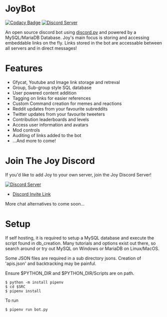 # JoyBot
[![Codacy Badge](https://app.codacy.com/project/badge/Grade/73ccb10ee6d84e85be71a1c397a7c1f8)](https://www.codacy.com/gh/wanony/PublicBot/dashboard?utm_source=github.com&amp;utm_medium=referral&amp;utm_content=wanony/PublicBot&amp;utm_campaign=Badge_Grade)
[![Discord Server](https://discord.com/api/guilds/741066661221761135/embed.png)](https://discord.gg/bJvqnhg)

An open source discord bot using [discord.py](https://github.com/Rapptz/discord.py) and powered by a MySQL/MariaDB Database. Joy's main focus is storing and accessing embeddable links on the fly. Links stored in the bot are accessable between all servers and in direct messages!

# Features

- Gfycat, Youtube and Image link storage and retreval
- Group, Sub-group style SQL database
- User powered content addition
- Tagging on links for easier references
- Custom Command creation for memes and reactions
- Reddit updates from your favourite subreddits
- Twitter updates from your favourite tweeters
- Contribution leaderboards and levels
- Access user information and avatars
- Mod controls
- Auditing of links added to the bot
- ...And more to come!

# Join The Joy Discord

If you'd like to add Joy to your own server, join the Joy Discord Server!

[![Discord Server](https://discord.com/api/guilds/741066661221761135/embed.png)](https://discord.gg/bJvqnhg)

[comment]: <> ([![Discord Badge] &#40;https://img.shields.io/discord/741066661221761135?color=69a6ef&label=Joy%27s%20Realm&#41;] &#40;https://discord.gg/jmhgVbvau9&#41;)
- [Discord Invite Link](https://discord.gg/jmhgVbvau9)

More chat alternatives to come soon...

# Setup

If self hosting, it is required to setup a MySQL database and execute the script found in db_creation.
Many tutorials and options exist out there, so search around or try out MySQL on Windows or MariaDB on Linux/MacOS.

Some JSON files are required in a sub directory jsons. Creation of 'apis.json' and backtracking may be painful.

Ensure $PYTHON_DIR and $PYTHON_DIR/Scripts are on path.

`$ python -m install pipenv`  
`$ cd $SRC`  
`$ pipenv install`

To run

`$ pipenv run bot.py`